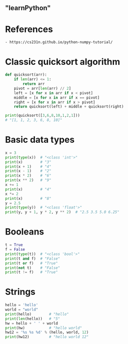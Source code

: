 ## "learnPython"
# References
    - https://cs231n.github.io/python-numpy-tutorial/

# Classic quicksort algorithm
```python
def quicksort(arr):
    if len(arr) <= 1:
        return arr
    pivot = arr[len(arr) // 2]
    left = [x for x in arr if x < pivot]
    middle = [x for x in arr if x == pivot]
    right = [x for x in arr if x > pivot]
    return quicksort(left) + middle + quicksort(right)

print(quicksort([3,6,8,10,1,2,1]))
# "[1, 1, 2, 3, 6, 8, 10]"
```

# Basic data types
```python
x = 3
print(type(x))  # "<class 'int'>"
print(x)        # "3"
print(x + 1)    # "4"
print(x - 1)    # "2"
print(x * 2)    # "6"
print(x ** 2)   # "9"
x += 1
print(x)        # "4"
x *= 2
print(x)        # "8"
y = 2.5
print(type(y))  # "<class 'float'>"
print(y, y + 1, y * 2, y ** 2)  # "2.5 3.5 5.0 6.25"
```

# Booleans
```python
t = True
f = False
print(type(t))  # "<class 'bool'>"
print(t and f)  # "False"
print(t or f)   # "True"
print(not t)    # "False"
print(t != f)   # "True"
```

# Strings
```python
hello = 'hello'
world = "world"
print(hello)        # "hello"
print(len(hello))   # "5"
hw = hello + ' ' + world
print(hw)           # "hello world"
hw12 = '%s %s %d' % (hello, world, 12)
print(hw12)         # "hello world 12"
```
